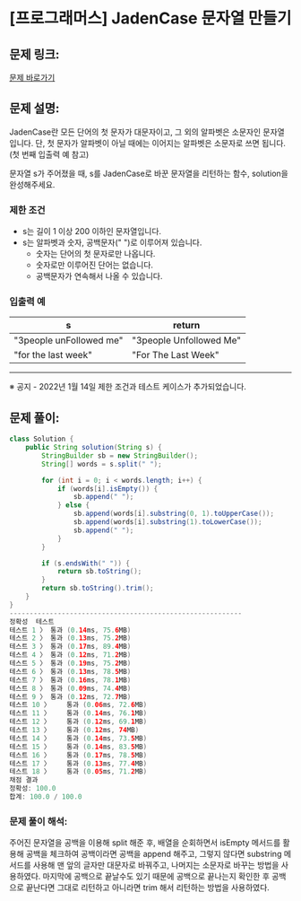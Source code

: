 # [프로그래머스] JadenCase 문자열 만들기

## 문제 링크:

[문제 바로가기](https://school.programmers.co.kr/learn/courses/30/lessons/12951)

## 문제 설명:

JadenCase란 모든 단어의 첫 문자가 대문자이고, 그 외의 알파벳은 소문자인 문자열입니다. 단, 첫 문자가 알파벳이 아닐 때에는 이어지는 알파벳은 소문자로 쓰면 됩니다. (첫 번째 입출력 예 참고)

문자열 s가 주어졌을 때, s를 JadenCase로 바꾼 문자열을 리턴하는 함수, solution을 완성해주세요.

### 제한 조건

- s는 길이 1 이상 200 이하인 문자열입니다.
- s는 알파벳과 숫자, 공백문자(" ")로 이루어져 있습니다.
    - 숫자는 단어의 첫 문자로만 나옵니다.
    - 숫자로만 이루어진 단어는 없습니다.
    - 공백문자가 연속해서 나올 수 있습니다.

### 입출력 예

| s | return |
| --- | --- |
| "3people unFollowed me" | "3people Unfollowed Me" |
| "for the last week" | "For The Last Week" |

---

※ 공지 - 2022년 1월 14일 제한 조건과 테스트 케이스가 추가되었습니다.

## 문제 풀이:

```java
class Solution {
    public String solution(String s) {
        StringBuilder sb = new StringBuilder();
        String[] words = s.split(" ");

        for (int i = 0; i < words.length; i++) {
            if (words[i].isEmpty()) {
                sb.append(" ");
            } else {
                sb.append(words[i].substring(0, 1).toUpperCase());
                sb.append(words[i].substring(1).toLowerCase());
                sb.append(" ");
            }
        }

        if (s.endsWith(" ")) {
            return sb.toString();
        }
        return sb.toString().trim();
    }
}
----------------------------------------------------------
정확성  테스트
테스트 1 〉	통과 (0.14ms, 75.6MB)
테스트 2 〉	통과 (0.13ms, 75.2MB)
테스트 3 〉	통과 (0.17ms, 89.4MB)
테스트 4 〉	통과 (0.12ms, 71.2MB)
테스트 5 〉	통과 (0.19ms, 75.2MB)
테스트 6 〉	통과 (0.13ms, 78.5MB)
테스트 7 〉	통과 (0.16ms, 78.1MB)
테스트 8 〉	통과 (0.09ms, 74.4MB)
테스트 9 〉	통과 (0.12ms, 72.7MB)
테스트 10 〉	통과 (0.06ms, 72.6MB)
테스트 11 〉	통과 (0.14ms, 76.1MB)
테스트 12 〉	통과 (0.12ms, 69.1MB)
테스트 13 〉	통과 (0.12ms, 74MB)
테스트 14 〉	통과 (0.14ms, 73.5MB)
테스트 15 〉	통과 (0.14ms, 83.5MB)
테스트 16 〉	통과 (0.17ms, 78.5MB)
테스트 17 〉	통과 (0.13ms, 77.4MB)
테스트 18 〉	통과 (0.05ms, 71.2MB)
채점 결과
정확성: 100.0
합계: 100.0 / 100.0
```

### **문제 풀이 해석:**

주어진 문자열을 공백을 이용해 split 해준 후, 배열을 순회하면서 isEmpty 메서드를 활용해 공백을 체크하여 공백이라면 공백을 append 해주고, 그렇지 않다면 substring 메서드를 사용해 맨 앞의 글자만 대문자로 바꿔주고, 나머지는 소문자로 바꾸는 방법을 사용하였다. 마지막에 공백으로 끝날수도 있기 때문에 공백으로 끝나는지 확인한 후 공백으로 끝난다면 그대로 리턴하고 아니라면 trim 해서 리턴하는 방법을 사용하였다.